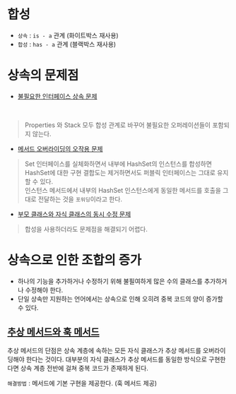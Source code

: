 # 합성

- `상속` : `is - a` 관계 (화이트박스 재사용)
- `합성` : `has - a` 관계 (블랙박스 재사용)

# 상속의 문제점

- [불필요한 인터페이스 상속 문제](https://github.com/SIOUkoeran/studyOOP/blob/main/src/ch07%ED%95%A9%EC%84%B1/%EB%B6%88%ED%95%84%EC%9A%94%ED%95%9C%EC%9D%B8%ED%84%B0%ED%8E%98%EC%9D%B4%EC%8A%A4%EC%83%81%EC%86%8D%EB%AC%B8%EC%A0%9C/Properties.java)  
</br>

 > Properties 와 Stack 모두 합성 관계로 바꾸어 불필요한 오퍼레이션들이 포함되지 않는다.

- [메서드 오버라이딩의 오작용 문제](https://github.com/SIOUkoeran/studyOOP/blob/main/src/ch07%ED%95%A9%EC%84%B1/%EB%A9%94%EC%84%9C%EB%93%9C%EC%98%A4%EB%B2%84%EB%9D%BC%EC%9D%B4%EB%94%A9%EC%9D%98%EC%98%A4%EC%9E%91%EC%9A%A9/InstrumentHashSet.java)

> Set 인터페이스를 실체화하면서 내부에 HashSet의 인스턴스를 합성하면 
> HashSet에 대한 구현 결합도는 제거하면서도 퍼블릭 인터페이스는 그대로 유지할 수 있다.  
> 인스턴스 메서드에서 내부의 HashSet 인스턴스에게 동일한 메서드를 호출을 그대로 전달하는 것을 `포워딩`이라고 한다.

- [부모 클래스와 자식 클래스의 동시 수정 문제](https://github.com/SIOUkoeran/studyOOP/blob/main/src/ch07%ED%95%A9%EC%84%B1/%EB%8F%99%EC%8B%9C%EC%88%98%EC%A0%95%EB%AC%B8%EC%A0%9C/PersonPlaylist.java)

> 합성을 사용하더라도 문제점을 해결되기 어렵다.


# 상속으로 인한 조합의 증가
- 하나의 기능을 추가하거나 수정하기 위해 불필여하게 많은 수의 클래스를 추가하거나 수정해야 한다.
- 단일 상속만 지원하는 언어에서는 상속으로 인해 오히려 중복 코드의 양이 증가할 수 있다.

## [추상 메서드와 훅 메서드](https://github.com/SIOUkoeran/studyOOP/blob/main/src/ch07%ED%95%A9%EC%84%B1/phone/Phone.java)

추상 메서드의 단점은 상속 계층에 속하는 모든 자식 클래스가 추상 메서드를 오버라이딩해야 한다는 것이다.
대부분의 자식 클래스가 추상 메서드를 동일한 방식으로 구현한다면 상속 계층 전반에 걸쳐 중복 코드가 존재하게 된다. 

`해결방법` : 
    메서드에 기본 구현을 제공한다. (훅 메서드 제공)
